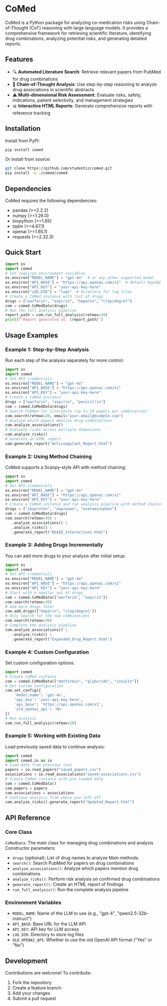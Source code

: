 # CoMed
CoMed is a Python package for analyzing co-medication risks using Chain-of-Thought (CoT) reasoning with large language models. It provides a comprehensive framework for retrieving scientific literature, identifying drug combinations, analyzing potential risks, and generating detailed reports.
## Features
- 🔍 **Automated Literature Search**: Retrieve relevant papers from PubMed for drug combinations
- 🧠 **Chain-of-Thought Analysis**: Use step-by-step reasoning to analyze drug associations in scientific abstracts
- ⚠️ **Multi-dimensional Risk Assessment**: Evaluate risks, safety, indications, patient selectivity, and management strategies
- 📊 **Interactive HTML Reports**: Generate comprehensive reports with reference tracking
## Installation
Install from PyPI:
```bash
pip install comed
```
Or install from source:
```bash
git clone https://github.com/studentiz/comed.git
pip install -e ./comed/comed
```
## Dependencies
CoMed requires the following dependencies:
- pandas (>=2.2.2)
- numpy (>=1.26.0)
- biopython (>=1.85)
- tqdm (>=4.67.1)
- openai (>=1.65.1)
- requests (>=2.32.3)
## Quick Start
```python
import os
import comed
# Set required environment variables
os.environ["MODEL_NAME"] = "gpt-4o"  # or any other supported model
os.environ["API_BASE"] = "https://api.openai.com/v1"  # default OpenAI endpoint
os.environ["API_KEY"] = "your-api-key-here"
os.environ["LOG_DIR"] = "logs"  # directory for log files
# Create a CoMed instance with list of drugs
drugs = ["warfarin", "aspirin", "heparin", "clopidogrel"]
com = comed.CoMedData(drugs)
# Run the full analysis pipeline
report_path = com.run_full_analysis(retmax=30)
print(f"Report generated at: {report_path}")
```
## Usage Examples
### Example 1: Step-by-Step Analysis
Run each step of the analysis separately for more control:
```python
import os
import comed
# Set API credentials
os.environ["MODEL_NAME"] = "gpt-4o"
os.environ["API_BASE"] = "https://api.openai.com/v1"
os.environ["API_KEY"] = "your-api-key-here"
# Create a CoMed instance
drugs = ["warfarin", "aspirin", "penicillin"]
com = comed.CoMedData(drugs)
# Search PubMed for literature (up to 20 papers per combination)
com.search(retmax=20, email="your.email@example.com")
# Analyze which papers mention drug combinations
com.analyze_associations()
# Evaluate risks across multiple dimensions
com.analyze_risks()
# Generate an HTML report
com.generate_report("Anticoagulant_Report.html")
```
### Example 2: Using Method Chaining
CoMed supports a Scanpy-style API with method chaining:
```python
import os
import comed
# Set API credentials
os.environ["MODEL_NAME"] = "gpt-4o"
os.environ["API_BASE"] = "https://api.openai.com/v1"
os.environ["API_KEY"] = "your-api-key-here"
# Create a CoMed instance and run analysis pipeline with method chaining
drugs = ["ibuprofen", "naproxen", "acetaminophen"]
com = comed.CoMedData(drugs)
com.search(retmax=30) \
   .analyze_associations() \
   .analyze_risks() \
   .generate_report("NSAID_Interactions.html")
```
### Example 3: Adding Drugs Incrementally
You can add more drugs to your analysis after initial setup:
```python
import os
import comed
# Set API credentials
os.environ["MODEL_NAME"] = "gpt-4o"
os.environ["API_BASE"] = "https://api.openai.com/v1"
os.environ["API_KEY"] = "your-api-key-here"
# Start with a smaller set of drugs
com = comed.CoMedData(["warfarin", "aspirin"])
com.search(retmax=30)
# Add more drugs later
com.add_drugs(["heparin", "clopidogrel"])
# Only search for the new combinations
com.search(retmax=30)
# Complete the analysis pipeline
com.analyze_associations() \
   .analyze_risks() \
   .generate_report("Expanded_Drug_Report.html")
```
### Example 4: Custom Configuration
Set custom configuration options:
```python
import comed
# Create CoMed instance
com = comed.CoMedData(["metformin", "glyburide", "insulin"])
# Set custom configuration
com.set_config({
    'model_name': 'gpt-4o',
    'api_key': 'your-api-key-here',
    'api_base': 'https://api.openai.com/v1',
    'old_openai_api': 'No'
})
# Run analysis
com.run_full_analysis(retmax=20)
```
### Example 5: Working with Existing Data
Load previously saved data to continue analysis:
```python
import comed
import comed.io as io
# Load data from previous runs
papers = io.read_papers("saved_papers.csv")
associations = io.read_associations("saved_associations.csv")
# Create CoMed instance with pre-loaded data
com = comed.CoMedData()
com.papers = papers
com.associations = associations
# Continue analysis from where you left off
com.analyze_risks().generate_report("Updated_Report.html")
```
## API Reference
### Core Class
`CoMedData`: The main class for managing drug combinations and analysis
Constructor parameters:
- `drugs` (optional): List of drug names to analyze
Main methods:
- `search()`: Search PubMed for papers on drug combinations
- `analyze_associations()`: Analyze which papers mention drug combinations
- `analyze_risks()`: Perform risk analysis on confirmed drug combinations
- `generate_report()`: Create an HTML report of findings
- `run_full_analysis()`: Run the complete analysis pipeline
### Environment Variables
- `MODEL_NAME`: Name of the LLM to use (e.g., "gpt-4", "qwen2.5-32b-instruct")
- `API_BASE`: Base URL for the LLM API
- `API_KEY`: API key for LLM access
- `LOG_DIR`: Directory to store log files
- `OLD_OPENAI_API`: Whether to use the old OpenAI API format ("Yes" or "No")
## Development
Contributions are welcome! To contribute:
1. Fork the repository
2. Create a feature branch
3. Add your changes
4. Submit a pull request